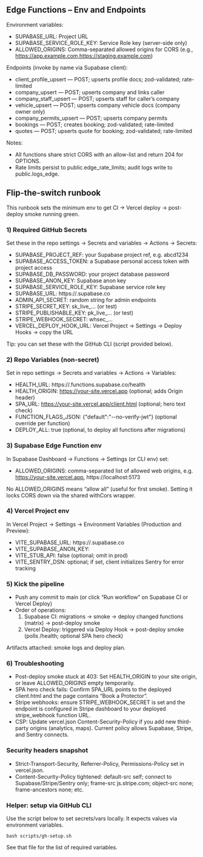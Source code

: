## Edge Functions – Env and Endpoints

Environment variables:
- SUPABASE_URL: Project URL
- SUPABASE_SERVICE_ROLE_KEY: Service Role key (server-side only)
- ALLOWED_ORIGINS: Comma-separated allowed origins for CORS (e.g., https://app.example.com,https://staging.example.com)

Endpoints (invoke by name via Supabase client):
- client_profile_upsert — POST; upserts profile docs; zod-validated; rate-limited
- company_upsert — POST; upserts company and links caller
- company_staff_upsert — POST; upserts staff for caller’s company
- vehicle_upsert — POST; upserts company vehicle docs (company owner only)
- company_permits_upsert — POST; upserts company permits
- bookings — POST; creates booking; zod-validated; rate-limited
- quotes — POST; upserts quote for booking; zod-validated; rate-limited

Notes:
- All functions share strict CORS with an allow-list and return 204 for OPTIONS.
- Rate limits persist to public.edge_rate_limits; audit logs write to public.logs_edge.
## Flip-the-switch runbook

This runbook sets the minimum env to get CI → Vercel deploy → post-deploy smoke running green.

### 1) Required GitHub Secrets

Set these in the repo settings → Secrets and variables → Actions → Secrets:

- SUPABASE_PROJECT_REF: your Supabase project ref, e.g. abcd1234
- SUPABASE_ACCESS_TOKEN: a Supabase personal access token with project access
- SUPABASE_DB_PASSWORD: your project database password
- SUPABASE_ANON_KEY: Supabase anon key
- SUPABASE_SERVICE_ROLE_KEY: Supabase service role key
- SUPABASE_URL: https://<ref>.supabase.co
- ADMIN_API_SECRET: random string for admin endpoints
- STRIPE_SECRET_KEY: sk_live_... (or test)
- STRIPE_PUBLISHABLE_KEY: pk_live_... (or test)
- STRIPE_WEBHOOK_SECRET: whsec_...
- VERCEL_DEPLOY_HOOK_URL: Vercel Project → Settings → Deploy Hooks → copy the URL

Tip: you can set these with the GitHub CLI (script provided below).

### 2) Repo Variables (non-secret)

Set in repo settings → Secrets and variables → Actions → Variables:

- HEALTH_URL: https://<ref>.functions.supabase.co/health
- HEALTH_ORIGIN: https://your-site.vercel.app (optional; adds Origin header)
- SPA_URL: https://your-site.vercel.app/client.html (optional; hero text check)
- FUNCTION_FLAGS_JSON: {"default":"--no-verify-jwt"} (optional override per function)
- DEPLOY_ALL: true (optional, to deploy all functions after migrations)

### 3) Supabase Edge Function env

In Supabase Dashboard → Functions → Settings (or CLI env) set:

- ALLOWED_ORIGINS: comma-separated list of allowed web origins, e.g.
  https://your-site.vercel.app, https://localhost:5173

No ALLOWED_ORIGINS means “allow all” (useful for first smoke). Setting it locks CORS down via the shared withCors wrapper.

### 4) Vercel Project env

In Vercel Project → Settings → Environment Variables (Production and Preview):

- VITE_SUPABASE_URL: https://<ref>.supabase.co
- VITE_SUPABASE_ANON_KEY: <anon key>
- VITE_STUB_API: false (optional; omit in prod)
- VITE_SENTRY_DSN: optional; if set, client initializes Sentry for error tracking

### 5) Kick the pipeline

- Push any commit to main (or click “Run workflow” on Supabase CI or Vercel Deploy)
- Order of operations:
  1) Supabase CI: migrations → smoke → deploy changed functions (matrix) → post-deploy smoke
  2) Vercel Deploy: triggered via Deploy Hook → post-deploy smoke (polls /health; optional SPA hero check)

Artifacts attached: smoke logs and deploy plan.

### 6) Troubleshooting

- Post-deploy smoke stuck at 403: Set HEALTH_ORIGIN to your site origin, or leave ALLOWED_ORIGINS empty temporarily.
- SPA hero check fails: Confirm SPA_URL points to the deployed client.html and the page contains “Book a Protector”.
- Stripe webhooks: ensure STRIPE_WEBHOOK_SECRET is set and the endpoint is configured in Stripe dashboard to your deployed stripe_webhook function URL.
- CSP: Update vercel.json Content-Security-Policy if you add new third-party origins (analytics, maps). Current policy allows Supabase, Stripe, and Sentry connects.

### Security headers snapshot

- Strict-Transport-Security, Referrer-Policy, Permissions-Policy set in vercel.json.
- Content-Security-Policy tightened: default-src self; connect to Supabase/Stripe/Sentry only; frame-src js.stripe.com; object-src none; frame-ancestors none; etc.

### Helper: setup via GitHub CLI

Use the script below to set secrets/vars locally. It expects values via environment variables.

```
bash scripts/gh-setup.sh
```

See that file for the list of required variables.

